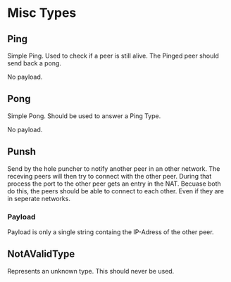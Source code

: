 # Misc Types

## Ping

Simple Ping.
Used to check if a peer is still alive.
The Pinged peer should send back a pong.

No payload.

## Pong

Simple Pong.
Should be used to answer a Ping Type.

No payload.

## Punsh

Send by the hole puncher to notify another peer in an other network.
The receving peers will then try to connect with the other peer.
During that process the port to the other peer gets an entry in the NAT.
Becuase both do this, the peers should be able to connect to each other.
Even if they are in seperate networks.

### Payload

Payload is only a single string containg the IP-Adress of the other peer.

## NotAValidType

Represents an unknown type.
This should never be used.